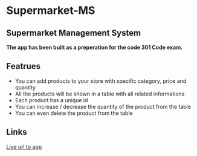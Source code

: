 # Supermarket-MS

## Supermarket Management System

**The app has been built as a preperation for the code 301 Code exam.**

## Featrues

- You can add products to your store with specific category, price and quantity
- All the products will be shown in a table with all related informations
- Each product has a unique id
- You can increase / decrease the quantity of the product from the table
- You can even delete the product from the table

## Links

[Live url to app](https://wesamalmasri.github.io/Supermarket-MS/)
